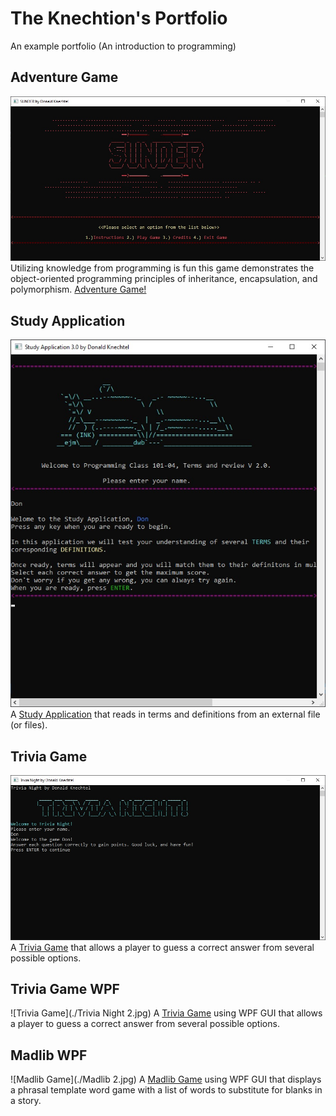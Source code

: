 # The Knechtion's Portfolio
An example portfolio (An introduction to programming)

## Adventure Game
![SUNDER](./SUNDER.jpg)
Utilizing knowledge from programming is fun this game demonstrates the object-oriented programming principles of inheritance, encapsulation, and polymorphism.
[Adventure Game!](https://github.com/TheKnechtion/SUNDER)

## Study Application
![Study Application](./StudyApp.jpg)
A [Study Application](https://github.com/TheKnechtion/StudyApp3.0) that reads in terms and definitions from an external file (or files).

## Trivia Game
![Trivia Game](./Trivia.jpg) 
A [Trivia Game](https://github.com/TheKnechtion/TriviaGame) that allows a player to guess a correct answer from several possible options. 

## Trivia Game WPF
![Trivia Game](./Trivia Night 2.jpg) 
A [Trivia Game](https://github.com/TheKnechtion/TriviaGameWPF) using WPF GUI that allows a player to guess a correct answer from several possible options. 

## Madlib WPF
![Madlib Game](./Madlib 2.jpg) 
A [Madlib Game](https://github.com/TheKnechtion/MadlibWPF) using WPF GUI that displays a phrasal template word game with a list of words to substitute for blanks in a story.
